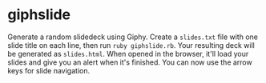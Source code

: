 # giphslide
Generate a random slidedeck using Giphy. Create a `slides.txt` file with one slide title on each line, then run `ruby giphslide.rb`. Your resulting deck will be generated as `slides.html`. When opened in the browser, it'll load your slides and give you an alert when it's finished. You can now use the arrow keys for slide navigation.
